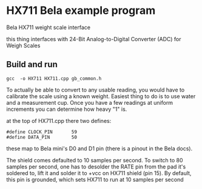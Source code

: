 HX711 Bela example program
=====

Bela HX711 weight scale interface

this thing interfaces with 24-Bit Analog-to-Digital Converter (ADC) for Weigh Scales

Build and run 
---
```
gcc  -o HX711 HX711.cpp gb_common.h
```

To actually be able to convert to any usable reading, you would have to calibrate the scale 
using a known weight. Easiest thing to do is to use water and a measurement cup. Once you have a few readings at uniform increments
you can determine how heavy "1" is. 

at the top of HX711.cpp there two defines:

```
#define CLOCK_PIN       59
#define DATA_PIN        50
```

these map to Bela mini's D0 and D1 pin (there is a pinout in the Bela docs).

The shield comes defaulted to 10 samples per second. To switch to 80 samples per second, one has to desolder the RATE pin from the pad it's soldered to, lift it and solder it to +vcc on HX711 shield (pin 15). 
By default, this pin is grounded, which sets HX711 to run at 10 samples per second
